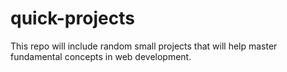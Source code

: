 # quick-projects
This repo will include random small projects that will help master fundamental concepts in web development.
